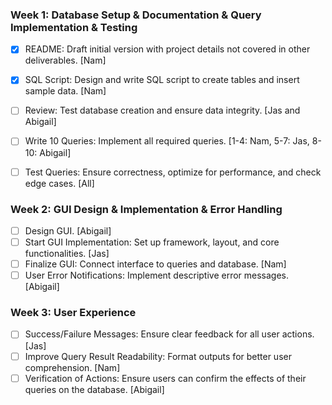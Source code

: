 ### Week 1: Database Setup & Documentation & Query Implementation & Testing
- [x] README: Draft initial version with project details not covered in other deliverables. [Nam]
- [x] SQL Script: Design and write SQL script to create tables and insert sample data. [Nam]
- [ ] Review: Test database creation and ensure data integrity. [Jas and Abigail]
- [ ] Write 10 Queries: Implement all required queries. [1-4: Nam, 5-7: Jas, 8-10: Abigail]

- [ ] Test Queries: Ensure correctness, optimize for performance, and check edge cases. [All]

### Week 2: GUI Design & Implementation & Error Handling
- [ ] Design GUI. [Abigail]
- [ ] Start GUI Implementation: Set up framework, layout, and core functionalities. [Jas]
- [ ] Finalize GUI: Connect interface to queries and database. [Nam]
- [ ] User Error Notifications: Implement descriptive error messages. [Abigail]

### Week 3: User Experience
- [ ] Success/Failure Messages: Ensure clear feedback for all user actions. [Jas]
- [ ] Improve Query Result Readability: Format outputs for better user comprehension. [Nam]
- [ ] Verification of Actions: Ensure users can confirm the effects of their queries on the database. [Abigail]

